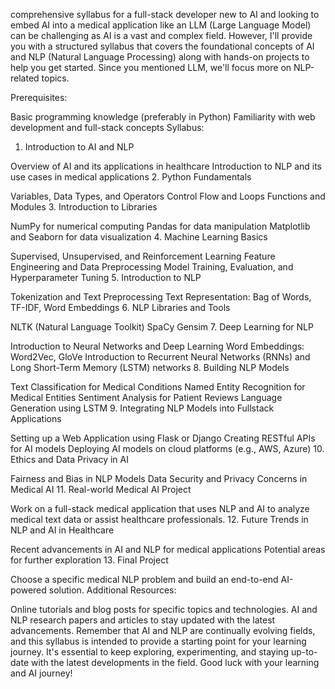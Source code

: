  comprehensive syllabus for a full-stack developer new to AI and looking to embed AI into a medical application like an LLM (Large Language Model) can be challenging as AI is a vast and complex field. However, I'll provide you with a structured syllabus that covers the foundational concepts of AI and NLP (Natural Language Processing) along with hands-on projects to help you get started. Since you mentioned LLM, we'll focus more on NLP-related topics.

Prerequisites:

Basic programming knowledge (preferably in Python)
Familiarity with web development and full-stack concepts
Syllabus:

1. Introduction to AI and NLP

Overview of AI and its applications in healthcare
Introduction to NLP and its use cases in medical applications
2. Python Fundamentals

Variables, Data Types, and Operators
Control Flow and Loops
Functions and Modules
3. Introduction to Libraries

NumPy for numerical computing
Pandas for data manipulation
Matplotlib and Seaborn for data visualization
4. Machine Learning Basics

Supervised, Unsupervised, and Reinforcement Learning
Feature Engineering and Data Preprocessing
Model Training, Evaluation, and Hyperparameter Tuning
5. Introduction to NLP

Tokenization and Text Preprocessing
Text Representation: Bag of Words, TF-IDF, Word Embeddings
6. NLP Libraries and Tools

NLTK (Natural Language Toolkit)
SpaCy
Gensim
7. Deep Learning for NLP

Introduction to Neural Networks and Deep Learning
Word Embeddings: Word2Vec, GloVe
Introduction to Recurrent Neural Networks (RNNs) and Long Short-Term Memory (LSTM) networks
8. Building NLP Models

Text Classification for Medical Conditions
Named Entity Recognition for Medical Entities
Sentiment Analysis for Patient Reviews
Language Generation using LSTM
9. Integrating NLP Models into Fullstack Applications

Setting up a Web Application using Flask or Django
Creating RESTful APIs for AI models
Deploying AI models on cloud platforms (e.g., AWS, Azure)
10. Ethics and Data Privacy in AI

Fairness and Bias in NLP Models
Data Security and Privacy Concerns in Medical AI
11. Real-world Medical AI Project

Work on a full-stack medical application that uses NLP and AI to analyze medical text data or assist healthcare professionals.
12. Future Trends in NLP and AI in Healthcare

Recent advancements in AI and NLP for medical applications
Potential areas for further exploration
13. Final Project

Choose a specific medical NLP problem and build an end-to-end AI-powered solution.
Additional Resources:

Online tutorials and blog posts for specific topics and technologies.
AI and NLP research papers and articles to stay updated with the latest advancements.
Remember that AI and NLP are continually evolving fields, and this syllabus is intended to provide a starting point for your learning journey. It's essential to keep exploring, experimenting, and staying up-to-date with the latest developments in the field. Good luck with your learning and AI journey!
